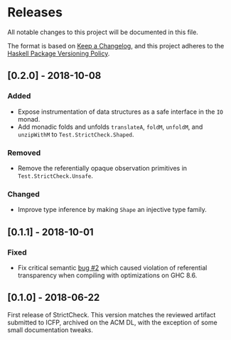 # Releases

All notable changes to this project will be documented in this file.

The format is based on [Keep a Changelog](https://keepachangelog.com/en/1.0.0/),
and this project adheres to the [Haskell Package Versioning Policy](https://pvp.haskell.org/).

## [0.2.0] - 2018-10-08

### Added

- Expose instrumentation of data structures as a safe interface in the `IO` monad.
- Add monadic folds and unfolds `translateA`, `foldM`, `unfoldM`, and `unzipWithM` to `Test.StrictCheck.Shaped`.

### Removed

- Remove the referentially opaque observation primitives in `Test.StrictCheck.Unsafe`.

### Changed

- Improve type inference by making `Shape` an injective type family.

## [0.1.1] - 2018-10-01

### Fixed

- Fix critical semantic [bug #2](https://github.com/kwf/StrictCheck/issues/2) which caused violation of referential transparency when compiling with optimizations on GHC 8.6.

## [0.1.0] - 2018-06-22

First release of StrictCheck. This version matches the reviewed artifact submitted to ICFP, archived on the ACM DL, with the exception of some small documentation tweaks.
